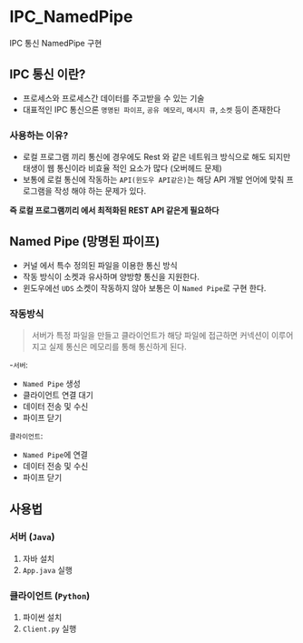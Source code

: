 # IPC_NamedPipe

IPC 통신 NamedPipe 구현

## IPC 통신 이란?

-   프로세스와 프로세스간 데이터를 주고받을 수 있는 기술
-   대표적인 IPC 통신으론 `명명된 파이프`, `공유 메모리`, `메시지 큐`, `소켓` 등이 존재한다

### 사용하는 이유?

-   로컬 프로그램 끼리 통신에 경우에도 Rest 와 같은 네트워크 방식으로 해도 되지만 태생이 웹 통신이라 비효율 적인 요소가 많다 (오버헤드 문제)
-   보통에 로컬 통신에 작동하는 `API(윈도우 API같은)`는 해당 API 개발 언어에 맞춰 프로그램을 작성 해야 하는 문제가 있다.

**즉 로컬 프로그램끼리 에서 최적화된 REST API 같은게 필요하다**

## Named Pipe (망명된 파이프)

-   커널 에서 특수 정의된 파일을 이용한 통신 방식
-   작동 방식이 소켓과 유사하며 양방향 통신을 지원한다.
-   윈도우에선 `UDS` 소켓이 작동하지 않아 보통은 이 `Named Pipe`로 구현 한다.

### 작동방식

> 서버가 특정 파일을 만들고 클라이언트가 해당 파일에 접근하면 커넥션이 이루어지고 실제 통신은 메모리를 통해 통신하게 된다.

-`서버`:

-   `Named Pipe` 생성
-   클라이언트 연결 대기
-   데이터 전송 및 수신
-   파이프 닫기

`클라이언트`:

-   `Named Pipe`에 연결
-   데이터 전송 및 수신
-   파이프 닫기

## 사용법

### 서버 (`Java`)

1. 자바 설치
2. `App.java` 실행

### 클라이언트 (`Python`)

1. 파이썬 설치
2. `Client.py` 실행
